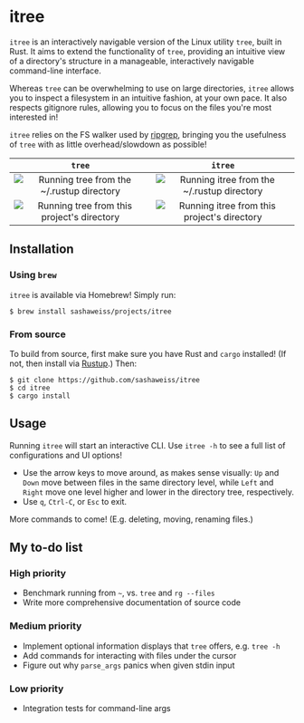 # itree
`itree` is an interactively navigable version of the Linux utility `tree`, built in Rust. It aims to extend the functionality of `tree`, providing an intuitive view of a directory's structure in a manageable, interactively navigable command-line interface.

Whereas `tree` can be overwhelming to use on large directories, `itree` allows you to inspect a filesystem in an intuitive fashion, at your own pace. It also respects gitignore rules, allowing you to focus on the files you're most interested in!

`itree` relies on the FS walker used by [ripgrep](https://github.com/BurntSushi/ripgrep/tree/master/ignore), bringing you the usefulness of `tree` with as little overhead/slowdown as possible!

`tree`             |  `itree`
:-------------------------:|:-------------------------:
![Running `tree` from the ~/.rustup directory][rustup_tree_gif]  |  ![Running `itree` from the ~/.rustup directory][rustup_itree_gif]
![Running `tree` from this project's directory][itree_tree_gif]  |  ![Running `itree` from this project's directory][itree_itree_gif]

[rustup_itree_gif]: https://media.giphy.com/media/iYfuv6D56LmdEW78S1/giphy.gif
[itree_itree_gif]: https://media.giphy.com/media/dZC3ZPi7G1SFpwEfXY/giphy.gif
[rustup_tree_gif]: https://media.giphy.com/media/4Q06kUFcUcyeo0IVRz/giphy.gif
[itree_tree_gif]: https://media.giphy.com/media/fdXPaasUE6eKnCF6gs/giphy.gif

## Installation
### Using `brew`
`itree` is available via Homebrew! Simply run:
```
$ brew install sashaweiss/projects/itree
```

### From source
To build from source, first make sure you have Rust and `cargo` installed! (If not, then install via [Rustup](https://rustup.rs/).) Then:
```
$ git clone https://github.com/sashaweiss/itree
$ cd itree
$ cargo install
```

## Usage
Running `itree` will start an interactive CLI. Use `itree -h` to see a full list of configurations and UI options!

* Use the arrow keys to move around, as makes sense visually: `Up` and `Down` move between files in the same directory level, while `Left` and `Right` move one level higher and lower in the directory tree, respectively.
* Use `q`, `Ctrl-C`, or `Esc` to exit.

More commands to come! (E.g. deleting, moving, renaming files.)

## My to-do list

### High priority
* Benchmark running from `~`, vs. `tree` and `rg --files`
* Write more comprehensive documentation of source code

### Medium priority
* Implement optional information displays that `tree` offers, e.g. `tree -h`
* Add commands for interacting with files under the cursor
* Figure out why `parse_args` panics when given stdin input

### Low priority
* Integration tests for command-line args
